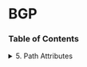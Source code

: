 # BGP
### Table of Contents

<details>
<summary>5. Path Attributes</summary>

- [BGP Path Attributes](docs/networking-fundamentals/bgp-path-attributes.md)
- - [BGP Path Attributes](docs/networking-fundamentals/bgp-path-attributes.md)

